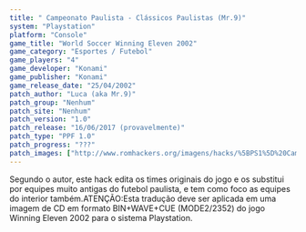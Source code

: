 ```yaml
---
title: " Campeonato Paulista - Clássicos Paulistas (Mr.9)"
system: "Playstation"
platform: "Console"
game_title: "World Soccer Winning Eleven 2002"
game_category: "Esportes / Futebol"
game_players: "4"
game_developer: "Konami"
game_publisher: "Konami"
game_release_date: "25/04/2002"
patch_author: "Luca (aka Mr.9)"
patch_group: "Nenhum"
patch_site: "Nenhum"
patch_version: "1.0"
patch_release: "16/06/2017 (provavelmente)"
patch_type: "PPF 1.0"
patch_progress: "???"
patch_images: ["http://www.romhackers.org/imagens/hacks/%5BPS1%5D%20Campeonato%20Paulista%20-%20Cl%C3%A1ssicos%20Paulistas%20-%20Mr.9%20-%201.jpg","http://www.romhackers.org/imagens/hacks/%5BPS1%5D%20Campeonato%20Paulista%20-%20Cl%C3%A1ssicos%20Paulistas%20-%20Mr.9%20-%202.jpg","http://www.romhackers.org/imagens/hacks/%5BPS1%5D%20Campeonato%20Paulista%20-%20Cl%C3%A1ssicos%20Paulistas%20-%20Mr.9%20-%203.jpg"]
---
```

Segundo o autor, este hack edita os times originais do jogo e os substitui por equipes muito antigas do futebol paulista, e tem como foco as equipes do interior também.ATENÇÃO:Esta tradução deve ser aplicada em uma imagem de CD em formato BIN+WAVE+CUE (MODE2/2352) do jogo Winning Eleven 2002 para o sistema Playstation.
